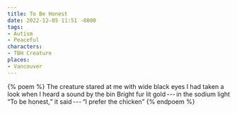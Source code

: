 ```yaml
---
title: To Be Honest
date: 2022-12-05 11:51 -0800
tags:
- Autism
- Peaceful
characters:
- TBH Creature
places:
- Vancouver
---
```

{% poem %}
The creature stared at me with wide black eyes
I had taken a look when I heard a sound by the bin
Bright fur lit gold&#x2009;---&#x2009;in the sodium light
<q>To be honest,</q> it said&#x2009;---&#x2009;<q>I prefer the chicken</q>
{% endpoem %}
